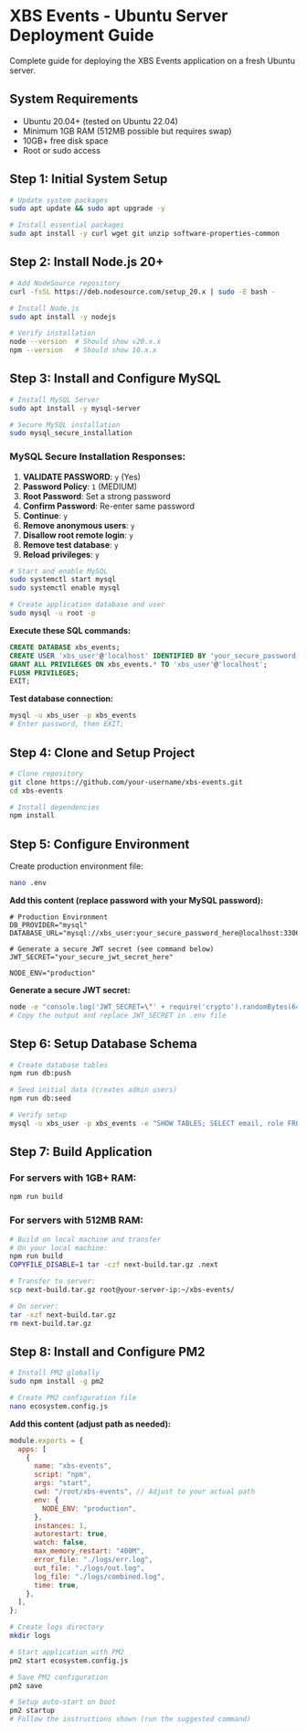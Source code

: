 # XBS Events - Ubuntu Server Deployment Guide

Complete guide for deploying the XBS Events application on a fresh Ubuntu server.

## System Requirements

- Ubuntu 20.04+ (tested on Ubuntu 22.04)
- Minimum 1GB RAM (512MB possible but requires swap)
- 10GB+ free disk space
- Root or sudo access

## Step 1: Initial System Setup

```bash
# Update system packages
sudo apt update && sudo apt upgrade -y

# Install essential packages
sudo apt install -y curl wget git unzip software-properties-common
```

## Step 2: Install Node.js 20+

```bash
# Add NodeSource repository
curl -fsSL https://deb.nodesource.com/setup_20.x | sudo -E bash -

# Install Node.js
sudo apt install -y nodejs

# Verify installation
node --version  # Should show v20.x.x
npm --version   # Should show 10.x.x
```

## Step 3: Install and Configure MySQL

```bash
# Install MySQL Server
sudo apt install -y mysql-server

# Secure MySQL installation
sudo mysql_secure_installation
```

### MySQL Secure Installation Responses:

1. **VALIDATE PASSWORD**: `y` (Yes)
2. **Password Policy**: `1` (MEDIUM)
3. **Root Password**: Set a strong password
4. **Confirm Password**: Re-enter same password
5. **Continue**: `y`
6. **Remove anonymous users**: `y`
7. **Disallow root remote login**: `y`
8. **Remove test database**: `y`
9. **Reload privileges**: `y`

```bash
# Start and enable MySQL
sudo systemctl start mysql
sudo systemctl enable mysql

# Create application database and user
sudo mysql -u root -p
```

**Execute these SQL commands:**

```sql
CREATE DATABASE xbs_events;
CREATE USER 'xbs_user'@'localhost' IDENTIFIED BY 'your_secure_password_here';
GRANT ALL PRIVILEGES ON xbs_events.* TO 'xbs_user'@'localhost';
FLUSH PRIVILEGES;
EXIT;
```

**Test database connection:**

```bash
mysql -u xbs_user -p xbs_events
# Enter password, then EXIT;
```

## Step 4: Clone and Setup Project

```bash
# Clone repository
git clone https://github.com/your-username/xbs-events.git
cd xbs-events

# Install dependencies
npm install
```

## Step 5: Configure Environment

Create production environment file:

```bash
nano .env
```

**Add this content (replace password with your MySQL password):**

```env
# Production Environment
DB_PROVIDER="mysql"
DATABASE_URL="mysql://xbs_user:your_secure_password_here@localhost:3306/xbs_events"

# Generate a secure JWT secret (see command below)
JWT_SECRET="your_secure_jwt_secret_here"

NODE_ENV="production"
```

**Generate a secure JWT secret:**

```bash
node -e "console.log('JWT_SECRET=\"' + require('crypto').randomBytes(64).toString('hex') + '\"')"
# Copy the output and replace JWT_SECRET in .env file
```

## Step 6: Setup Database Schema

```bash
# Create database tables
npm run db:push

# Seed initial data (creates admin users)
npm run db:seed

# Verify setup
mysql -u xbs_user -p xbs_events -e "SHOW TABLES; SELECT email, role FROM users;"
```

## Step 7: Build Application

### For servers with 1GB+ RAM:

```bash
npm run build
```

### For servers with 512MB RAM:

```bash
# Build on local machine and transfer
# On your local machine:
npm run build
COPYFILE_DISABLE=1 tar -czf next-build.tar.gz .next

# Transfer to server:
scp next-build.tar.gz root@your-server-ip:~/xbs-events/

# On server:
tar -xzf next-build.tar.gz
rm next-build.tar.gz
```

## Step 8: Install and Configure PM2

```bash
# Install PM2 globally
sudo npm install -g pm2

# Create PM2 configuration file
nano ecosystem.config.js
```

**Add this content (adjust path as needed):**

```javascript
module.exports = {
  apps: [
    {
      name: "xbs-events",
      script: "npm",
      args: "start",
      cwd: "/root/xbs-events", // Adjust to your actual path
      env: {
        NODE_ENV: "production",
      },
      instances: 1,
      autorestart: true,
      watch: false,
      max_memory_restart: "400M",
      error_file: "./logs/err.log",
      out_file: "./logs/out.log",
      log_file: "./logs/combined.log",
      time: true,
    },
  ],
};
```

```bash
# Create logs directory
mkdir logs

# Start application with PM2
pm2 start ecosystem.config.js

# Save PM2 configuration
pm2 save

# Setup auto-start on boot
pm2 startup
# Follow the instructions shown (run the suggested command)
```
